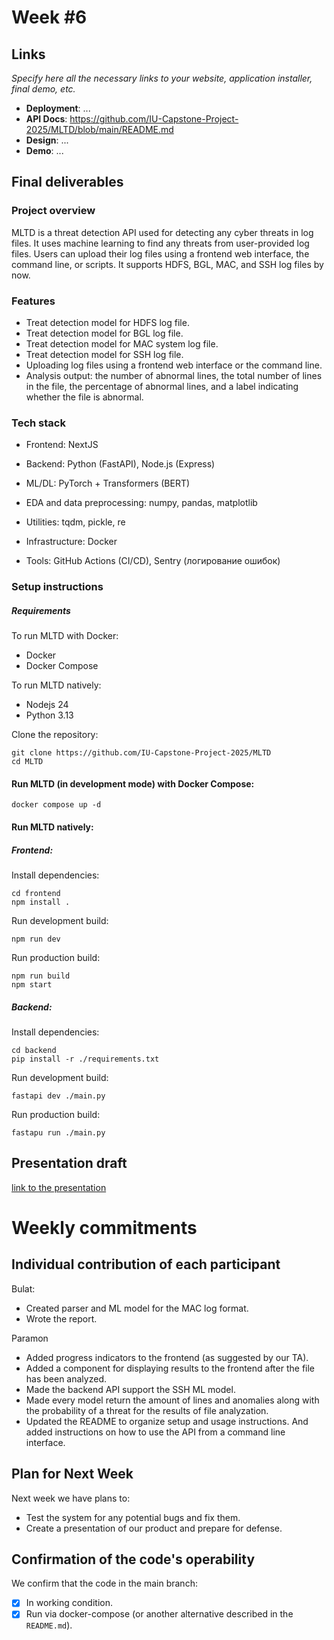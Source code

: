# **Week #6**

## Links

*Specify here all the necessary links to your website, application installer, final demo, etc.*

- **Deployment**: ...
- **API Docs**: https://github.com/IU-Capstone-Project-2025/MLTD/blob/main/README.md
- **Design**: ...
- **Demo**: ...

## Final deliverables

### Project overview

MLTD is a threat detection API used for detecting any cyber threats in log files. It uses machine learning to find any threats from user-provided log files. Users can upload their log files using a frontend web interface, the command line, or scripts. It supports HDFS, BGL, MAC, and SSH log files by now.

### Features

- Treat detection model for HDFS log file.
- Treat detection model for BGL log file.
- Treat detection model for MAC system log file.
- Treat detection model for SSH log file.
- Uploading log files using a frontend web interface or the command line.
- Analysis output: the number of abnormal lines, the total number of lines in the file, the percentage of abnormal lines, and a label indicating whether the file is abnormal.

### Tech stack

* Frontend: NextJS

* Backend: Python (FastAPI), Node.js (Express)

* ML/DL: PyTorch + Transformers (BERT)
  
* EDA and data preprocessing: numpy, pandas, matplotlib

* Utilities: tqdm, pickle, re
  
* Infrastructure: Docker

* Tools: GitHub Actions (CI/CD), Sentry (логирование ошибок)


### Setup instructions

##### Requirements
To run MLTD with Docker:
- Docker
- Docker Compose

To run MLTD natively:
- Nodejs 24
- Python 3.13

Clone the repository:
```
git clone https://github.com/IU-Capstone-Project-2025/MLTD
cd MLTD
```

#### Run MLTD (in development mode) with Docker Compose:
```
docker compose up -d
```

#### Run MLTD natively:

##### Frontend:
Install dependencies:
```
cd frontend
npm install .
```

Run development build:
```
npm run dev
```

Run production build:
```
npm run build
npm start
```

##### Backend:
Install dependencies:
```
cd backend
pip install -r ./requirements.txt
```

Run development build:
```
fastapi dev ./main.py
```

Run production build:
```
fastapu run ./main.py
```

## Presentation draft

[link to the presentation](https://docs.google.com/presentation/d/1Wpvt7F_ewtAw89_3wM9kyxg3gsAN_Xc0H7WS-LHt1Q8/edit?usp=sharing)

# Weekly commitments

## Individual contribution of each participant

Bulat:
- Created parser and ML model for the MAC log format.
- Wrote the report.

Paramon
- Added progress indicators to the frontend (as suggested by our TA).
- Added a component for displaying results to the frontend after the file has been analyzed.
- Made the backend API support the SSH ML model.
- Made every model return the amount of lines and anomalies along with the probability of a threat for the results of file analyzation.
- Updated the README to organize setup and usage instructions. And added instructions on how to use the API from a command line interface.


## Plan for Next Week

Next week we have plans to:
- Test the system for any potential bugs and fix them.
- Create a presentation of our product and prepare for defense.

## Confirmation of the code's operability

We confirm that the code in the main branch:
- [x] In working condition.
- [x] Run via docker-compose (or another alternative described in the `README.md`).
